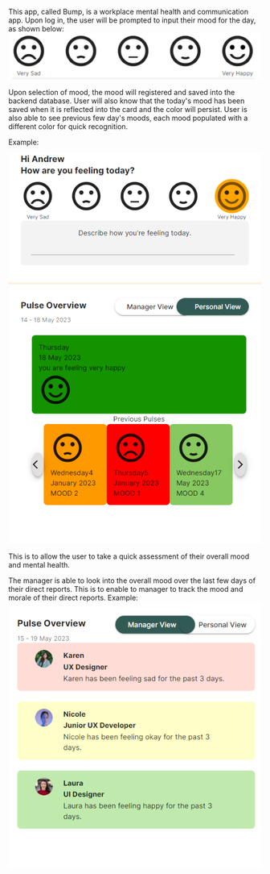 This app, called Bump, is a workplace mental health and communication app. Upon log in, the user will be prompted to input their mood for the day, as shown below:
![Mood Select](./Screenshots/MoodSelect.png)

Upon selection of mood, the mood will registered and saved into the backend database. User will also know that the today's mood has been saved when it is reflected into the card and the color will persist. User is also able to see previous few day's moods, each mood populated with a different color for quick recognition.

Example:

![MoodSelectedAndPrevMoods](./Screenshots/MoodSelectedAndPrevMoods.png)

This is to allow the user to take a quick assessment of their overall mood and mental health.

The manager is able to look into the overall mood over the last few days of their direct reports. This is to enable to manager to track the mood and morale of their direct reports. Example:
![ManagerView](./Screenshots/ManagerView.png)
